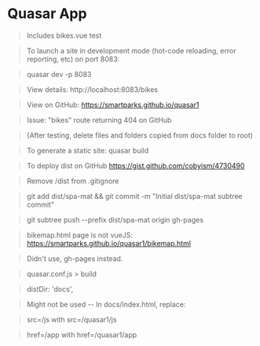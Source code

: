 # Quasar App

> Includes bikes.vue test

> To launch a site in development mode (hot-code reloading, error reporting, etc) on port 8083:

> quasar dev -p 8083

> View details: http://localhost:8083/bikes

> View on GitHub: https://smartparks.github.io/quasar1

> Issue: "bikes" route returning 404 on GitHub

> (After testing, delete files and folders copied from docs folder to root)

> To generate a static site:
> quasar build

> To deploy dist on GitHub https://gist.github.com/cobyism/4730490

> Remove /dist from .gitignore

> git add dist/spa-mat && git commit -m "Initial dist/spa-mat subtree commit"

> git subtree push --prefix dist/spa-mat origin gh-pages


> bikemap.html page is not vueJS: https://smartparks.github.io/quasar1/bikemap.html


> Didn't use, gh-pages instead.

> quasar.conf.js > build

> distDir: 'docs',


> Might not be used -- In docs/index.html, replace:

> src=/js with src=/quasar1/js

> href=/app with href=/quasar1/app
